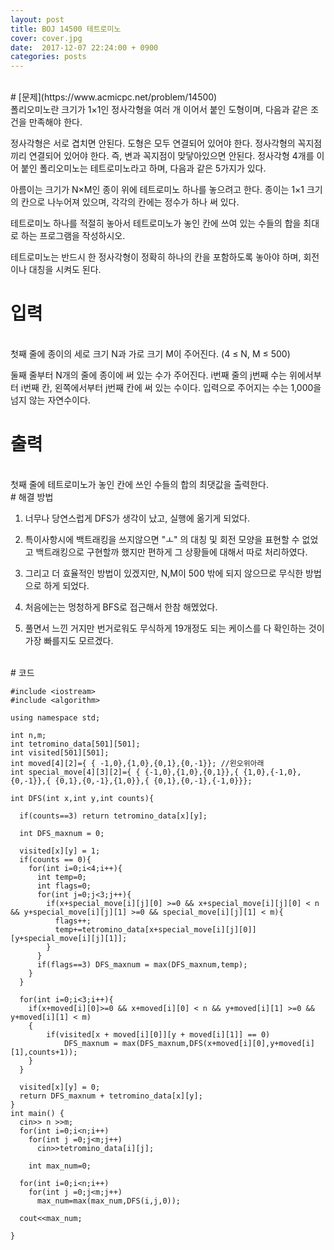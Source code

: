 ```yaml
---
layout: post
title: BOJ 14500 테트로미노
cover: cover.jpg
date:  2017-12-07 22:24:00 + 0900
categories: posts
---
```

<br>
# [문제](https://www.acmicpc.net/problem/14500)

<br>
폴리오미노란 크기가 1×1인 정사각형을 여러 개 이어서 붙인 도형이며, 다음과 같은 조건을 만족해야 한다.

정사각형은 서로 겹치면 안된다.
도형은 모두 연결되어 있어야 한다.
정사각형의 꼭지점끼리 연결되어 있어야 한다. 즉, 변과 꼭지점이 맞닿아있으면 안된다.
정사각형 4개를 이어 붙인 폴리오미노는 테트로미노라고 하며, 다음과 같은 5가지가 있다.



아름이는 크기가 N×M인 종이 위에 테트로미노 하나를 놓으려고 한다. 종이는 1×1 크기의 칸으로 나누어져 있으며, 각각의 칸에는 정수가 하나 써 있다.

테트로미노 하나를 적절히 놓아서 테트로미노가 놓인 칸에 쓰여 있는 수들의 합을 최대로 하는 프로그램을 작성하시오.

테트로미노는 반드시 한 정사각형이 정확히 하나의 칸을 포함하도록 놓아야 하며, 회전이나 대칭을 시켜도 된다.
<br>
# 입력
<br>
첫째 줄에 종이의 세로 크기 N과 가로 크기 M이 주어진다. (4 ≤ N, M ≤ 500)

둘째 줄부터 N개의 줄에 종이에 써 있는 수가 주어진다. i번째 줄의 j번째 수는 위에서부터 i번째 칸, 왼쪽에서부터 j번째 칸에 써 있는 수이다. 입력으로 주어지는 수는 1,000을 넘지 않는 자연수이다.
<br>
# 출력
<br>
첫째 줄에 테트로미노가 놓인 칸에 쓰인 수들의 합의 최댓값을 출력한다.
<br>
# 해결 방법
<br>

1. 너무나 당연스럽게 DFS가 생각이 났고, 실행에 옮기게 되었다.

2.  특이사항시에 백트래킹을 쓰지않으면 "ㅗ" 의 대칭 및 회전 모양을 표현할 수 없었고 백트래킹으로 구현할까 했지만 편하게 그 상황들에 대해서 따로 처리하였다.

3. 그리고 더 효율적인 방법이 있겠지만, N,M이 500 밖에 되지 않으므로 무식한 방법으로 하게 되었다.

4. 처음에는는 멍청하게 BFS로 접근해서 한참 해멨었다.

5. 풀면서 느낀 거지만 번거로워도 무식하게 19개정도 되는 케이스를 다 확인하는 것이 가장 빠를지도 모르겠다.

<br>
# 코드
<br>

	#include <iostream>
	#include <algorithm>

	using namespace std;

	int n,m;
	int tetromino_data[501][501];
	int visited[501][501];
	int moved[4][2]={ { -1,0},{1,0},{0,1},{0,-1}}; //왼오위아래
	int special_move[4][3][2]={ { {-1,0},{1,0},{0,1}},{ {1,0},{-1,0},{0,-1}},{ {0,1},{0,-1},{1,0}},{ {0,1},{0,-1},{-1,0}}};

	int DFS(int x,int y,int counts){

	  if(counts==3) return tetromino_data[x][y];

	  int DFS_maxnum = 0;

	  visited[x][y] = 1;
	  if(counts == 0){
	    for(int i=0;i<4;i++){
	      int temp=0;
	      int flags=0;
	      for(int j=0;j<3;j++){
	        if(x+special_move[i][j][0] >=0 && x+special_move[i][j][0] < n && y+special_move[i][j][1] >=0 && special_move[i][j][1] < m){
	          flags++;
	          temp+=tetromino_data[x+special_move[i][j][0]][y+special_move[i][j][1]];
	        }
	      }
	      if(flags==3) DFS_maxnum = max(DFS_maxnum,temp);
	    }
	  }

	  for(int i=0;i<3;i++){
	    if(x+moved[i][0]>=0 && x+moved[i][0] < n && y+moved[i][1] >=0 && y+moved[i][1] < m)
	    {
			if(visited[x + moved[i][0]][y + moved[i][1]] == 0)
				DFS_maxnum = max(DFS_maxnum,DFS(x+moved[i][0],y+moved[i][1],counts+1));
	    }
	  }

	  visited[x][y] = 0;
	  return DFS_maxnum + tetromino_data[x][y];
	}
	int main() {
	  cin>> n >>m;
	  for(int i=0;i<n;i++)
	    for(int j =0;j<m;j++)
	      cin>>tetromino_data[i][j];

	    int max_num=0;

	  for(int i=0;i<n;i++)
	    for(int j =0;j<m;j++)
	      max_num=max(max_num,DFS(i,j,0));

	  cout<<max_num;

	}
